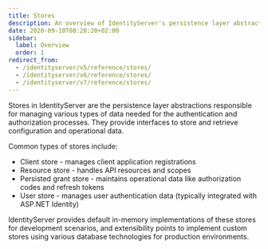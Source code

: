 ```yaml
---
title: Stores
description: An overview of IdentityServer's persistence layer abstractions that manage configuration and operational data for authentication and authorization processes.
date: 2020-09-10T08:20:20+02:00
sidebar:
  label: Overview
  order: 1
redirect_from:
  - /identityserver/v5/reference/stores/
  - /identityserver/v6/reference/stores/
  - /identityserver/v7/reference/stores/
---
```


Stores in IdentityServer are the persistence layer abstractions responsible for managing various types of data needed
for the authentication and authorization processes. They provide interfaces to store and retrieve configuration and
operational data.

Common types of stores include:

* Client store - manages client application registrations
* Resource store - handles API resources and scopes
* Persisted grant store - maintains operational data like authorization codes and refresh tokens
* User store - manages user authentication data (typically integrated with ASP.NET Identity)

IdentityServer provides default in-memory implementations of these stores for development scenarios, and extensibility
points to implement custom stores using various database technologies for production environments.
